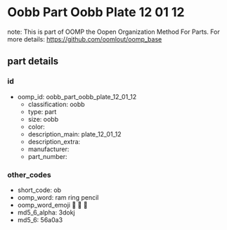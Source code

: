 # Oobb Part Oobb Plate 12 01 12  

note: This is part of OOMP the Oopen Organization Method For Parts. For more details: https://github.com/oomlout/oomp_base

##  part details





### id
* oomp_id: oobb_part_oobb_plate_12_01_12
  * classification: oobb
  * type: part
  * size: oobb
  * color: 
  * description_main: plate_12_01_12
  * description_extra: 
  * manufacturer: 
  * part_number: 

### other_codes
* short_code: ob
* oomp_word: ram ring pencil
* oomp_word_emoji :ram: :ring: :pencil:
* md5_6_alpha: 3dokj
* md5_6: 56a0a3